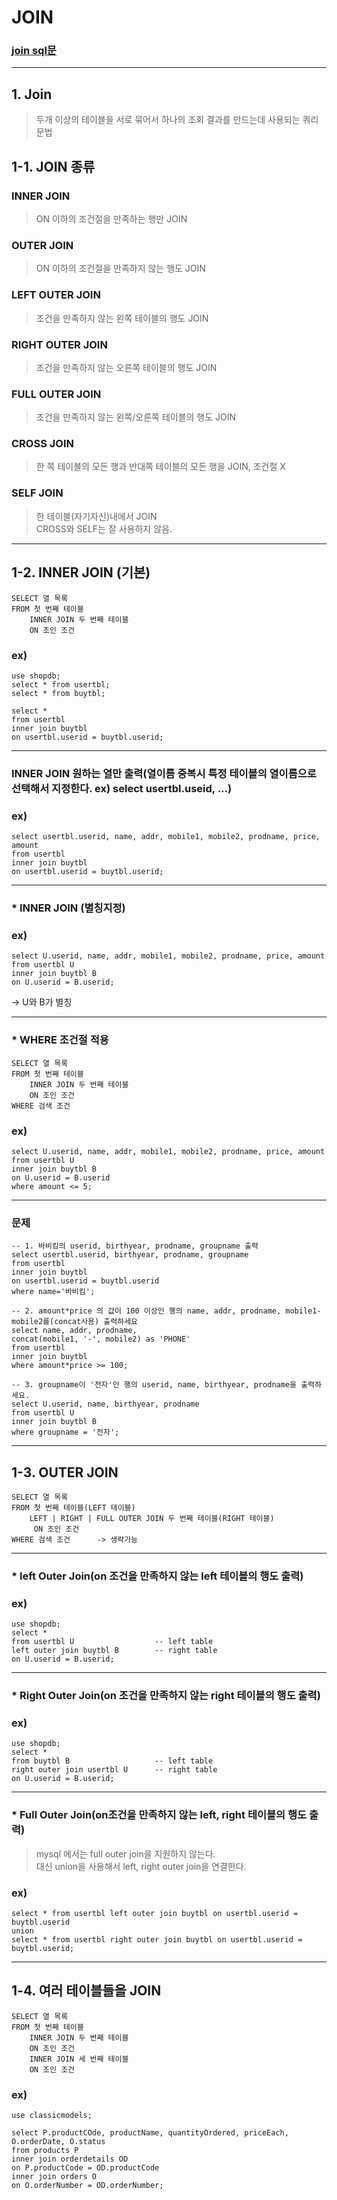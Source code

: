 # JOIN
### [join sql문](https://github.com/jiyoung79/StudyFiles/blob/main/Database/sql%20files/09%20join.sql)
<hr>

## 1. Join <br>

> 두개 이상의 테이블을 서로 묶어서 하나의 조회 결과를 만드는데 사용되는 쿼리 문법

## 1-1. JOIN 종류<br>

### INNER JOIN <br>

> ON 이하의 조건절을 만족하는 행만 JOIN <br>

### OUTER JOIN <br>

> ON 이하의 조건절을 만족하지 않는 행도 JOIN  <br>

### LEFT OUTER JOIN <br>

> 조건을 만족하지 않는 왼쪽 테이블의 행도 JOIN <br>

### RIGHT OUTER JOIN <br>

> 조건을 만족하지 않는 오른쪽 테이블의 행도 JOIN <br>

### FULL OUTER JOIN <br>

> 조건을 만족하지 않는 왼쪽/오른쪽 테이블의 행도 JOIN <br>

### CROSS JOIN <br>

> 한 쪽 테이블의 모든 행과 반대쪽 테이블의 모든 행을 JOIN, 조건절 X <br>

### SELF JOIN <br>

> 한 테이블(자기자신)내에서 JOIN <br>
> CROSS와 SELF는 잘 사용하지 않음. <br>

<hr>

## 1-2. INNER JOIN (기본) <br>

```
SELECT 열 목록
FROM 첫 번째 테이블
    INNER JOIN 두 번째 테이블
    ON 조인 조건
```

### ex) <br>

```
use shopdb;
select * from usertbl;
select * from buytbl;

select * 
from usertbl 
inner join buytbl
on usertbl.userid = buytbl.userid;
```

<hr>


### INNER JOIN 원하는 열만 출력(열이름 중복시 특정 테이블의 열이름으로 선택해서 지정한다. ex) select usertbl.useid, ...) <br>

### ex) <br>

```
select usertbl.userid, name, addr, mobile1, mobile2, prodname, price, amount  
from usertbl 
inner join buytbl
on usertbl.userid = buytbl.userid;
```

<hr>


### * INNER JOIN (별칭지정) <br>

### ex) <br>

```
select U.userid, name, addr, mobile1, mobile2, prodname, price, amount  
from usertbl U 
inner join buytbl B
on U.userid = B.userid;
```
-> U와 B가 별칭

<hr>


### * WHERE 조건절 적용 <br>

```
SELECT 열 목록
FROM 첫 번째 테이블
    INNER JOIN 두 번째 테이블
    ON 조인 조건
WHERE 검색 조건 
```

### ex)  <br>

```
select U.userid, name, addr, mobile1, mobile2, prodname, price, amount  
from usertbl U 
inner join buytbl B
on U.userid = B.userid
where amount <= 5;
```

<hr>


### 문제 <br>

```
-- 1. 바비킴의 userid, birthyear, prodname, groupname 출력
select usertbl.userid, birthyear, prodname, groupname 
from usertbl 
inner join buytbl
on usertbl.userid = buytbl.userid 
where name='바비킴';

-- 2. amount*price 의 값이 100 이상인 행의 name, addr, prodname, mobile1- mobile2를(concat사용) 출력하세요
select name, addr, prodname,
concat(mobile1, '-', mobile2) as 'PHONE'
from usertbl
inner join buytbl
where amount*price >= 100;

-- 3. groupname이 '전자'인 행의 userid, name, birthyear, prodname을 출력하세요.
select U.userid, name, birthyear, prodname
from usertbl U
inner join buytbl B
where groupname = '전자';
```

<hr>

## 1-3. OUTER JOIN <br>

```
SELECT 열 목록
FROM 첫 번째 테이블(LEFT 테이블)
    LEFT | RIGHT | FULL OUTER JOIN 두 번째 테이블(RIGHT 테이블)
     ON 조인 조건
WHERE 검색 조건      -> 생략가능
```

<hr>

### * left Outer Join(on 조건을 만족하지 않는 left 테이블의 행도 출력) <br>

### ex) <br>

```
use shopdb;
select *
from usertbl U					-- left table
left outer join buytbl B		-- right table
on U.userid = B.userid;
```

<hr>

### * Right Outer Join(on 조건을 만족하지 않는 right 테이블의 행도 출력) <br>

### ex) <br>

```
use shopdb;
select *
from buytbl B					-- left table
right outer join usertbl U		-- right table
on U.userid = B.userid;
```

<hr>

### * Full Outer Join(on조건을 만족하지 않는 left, right 테이블의 행도 출력) <br>

> mysql 에서는 full outer join을 지원하지 않는다. <br>
> 대신 union을 사용해서 left, right outer join을 연결한다. <br>

### ex) <br>

```
select * from usertbl left outer join buytbl on usertbl.userid = buytbl.userid 
union
select * from usertbl right outer join buytbl on usertbl.userid = buytbl.userid;
```

<hr>

## 1-4. 여러 테이블들을 JOIN <br>

```
SELECT 열 목록
FROM 첫 번째 테이블
    INNER JOIN 두 번째 테이블
    ON 조인 조건
    INNER JOIN 세 번째 테이블
    ON 조인 조건
```

### ex) <br> 

```
use classicmodels;

select P.productCOde, productName, quantityOrdered, priceEach, O.orderDate, O.status
from products P
inner join orderdetails OD
on P.productCode = OD.productCode
inner join orders O
on O.orderNumber = OD.orderNumber;
```
